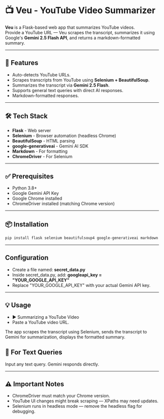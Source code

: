 # 📺 Veu - YouTube Video Summarizer

**Veu** is a Flask-based web app that summarizes YouTube videos.  
Provide a YouTube URL — Veu scrapes the transcript, summarizes it using Google's **Gemini 2.5 Flash API**, and returns a markdown-formatted summary.

---

## 🚀 Features
- Auto-detects YouTube URLs.
- Scrapes transcripts from YouTube using **Selenium + BeautifulSoup**.
- Summarizes the transcript via **Gemini 2.5 Flash**.
- Supports general text queries with direct AI responses.
- Markdown-formatted responses.

---

## 🛠 Tech Stack
- **Flask** - Web server
- **Selenium** - Browser automation (headless Chrome)
- **BeautifulSoup** - HTML parsing
- **google-generativeai** - Gemini AI SDK
- **Markdown** - For formatting
- **ChromeDriver** - For Selenium

---

## ✅ Prerequisites
- Python 3.8+
- Google Gemini API Key
- Google Chrome installed
- ChromeDriver installed (matching Chrome version)

---

## 📦 Installation

```bash
pip install flask selenium beautifulsoup4 google-generativeai markdown
```

---

## Configuration
- Create a file named: **secret_data.py**
- Inside secret_data.py, add: **googleapi_key = "YOUR_GOOGLE_API_KEY"**
- Replace "YOUR_GOOGLE_API_KEY" with your actual Gemini API key.

---

## 💡 Usage
- ▶️ Summarizing a YouTube Video
- Paste a YouTube video URL.
  
The app scrapes the transcript using Selenium, sends the transcript to Gemini for summarization, displays the formatted summary.

## 💬 For Text Queries
Input any text query.
Gemini responds directly.

---

## ⚠️ Important Notes
- ChromeDriver must match your Chrome version.
- YouTube UI changes might break scraping — XPaths may need updates.
- Selenium runs in headless mode — remove the headless flag for debugging.



